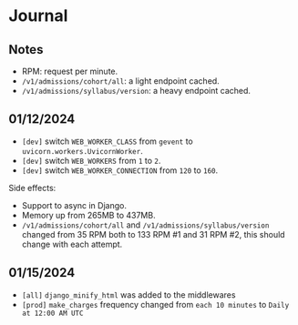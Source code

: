 # Journal

## Notes

- RPM: request per minute.
- `/v1/admissions/cohort/all`: a light endpoint cached.
- `/v1/admissions/syllabus/version`: a heavy endpoint cached.

## 01/12/2024

- `[dev]` switch `WEB_WORKER_CLASS` from `gevent` to `uvicorn.workers.UvicornWorker`.
- `[dev]` switch `WEB_WORKERS` from `1` to `2`.
- `[dev]` switch `WEB_WORKER_CONNECTION` from `120` to `160`.

Side effects:

- Support to async in Django.
- Memory up from 265MB to 437MB.
- `/v1/admissions/cohort/all` and `/v1/admissions/syllabus/version` changed from 35 RPM both to 133 RPM #1 and 31 RPM #2, this should change with each attempt.

## 01/15/2024

- `[all]` `django_minify_html` was added to the middlewares
- `[prod]` `make_charges` frequency changed from `each 10 minutes` to `Daily at 12:00 AM UTC`
